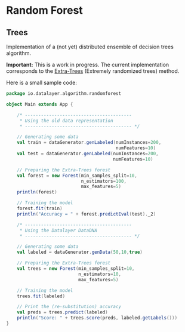 # Random Forest

## Trees

Implementation of a (not yet) distributed ensemble of decision trees algorithm.

**Important:** This is a work in progress. The current implementation corresponds to the [Extra-Trees](http://www.montefiore.ulg.ac.be/~ernst/uploads/news/id63/extremely-randomized-trees.pdf) (Extremely randomized trees) method.

Here is a small sample code:

```scala
package io.datalayer.algorithm.randomforest

object Main extends App {

    /* ----------------------------------------
     * Using the old data representation
     * ---------------------------------------- */

    // Generating some data
    val train = dataGenerator.genLabeled(numInstances=200,  
                                         numFeatures=10)
    val test = dataGenerator.genLabeled(numInstances=200, 
                                        numFeatures=10)

    // Preparing the Extra-Trees forest
    val forest = new Forest(min_samples_split=10,
                            n_estimators=100, 
                            max_features=5)
    println(forest)

    // Training the model
    forest.fit(train)
    println("Accuracy = " + forest.predictEval(test)._2)

    /* ----------------------------------------
     * Using the Datalayer DataDNA
     * ---------------------------------------- */

    // Generating some data
    val labeled = dataGenerator.genData(50,10,true)

    // Preparing the Extra-Trees forest
    val trees = new Forest(min_samples_split=10,
                           n_estimators=10,
                           max_features=5)

    // Training the model
    trees.fit(labeled)

    // Print the (re-substitution) accuracy
    val preds = trees.predict(labeled)
    println("Score: " + trees.score(preds, labeled.getLabels()))
}
```
